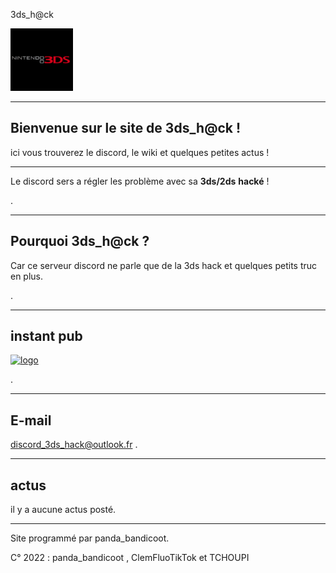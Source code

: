 3ds_h@ck

![logo hack](image_2022-08-08_195017508.png)

___________________________________________________________________

Bienvenue sur le site de __3ds_h@ck__ !
----

ici vous trouverez le discord, le wiki et quelques petites actus !

____________________________________________________________________

Le discord sers a régler les problème avec sa __3ds/2ds__ __hacké__ !

.
____________________________________________________________________

Pourquoi __3ds_h@ck__ ?
---
Car ce serveur discord ne parle que de la 3ds hack et quelques petits truc en plus.

.
____________________________________________________________________

instant pub
---
[![logo]()](https://forum-d.github.io/)

.
____________________________________________________________________

E-mail
----
discord_3ds_hack@outlook.fr
.
_____________________________________________________________________

actus
--- 
il y a aucune actus posté.

______________________________________________________________________

Site programmé par panda_bandicoot.

C° 2022 : panda_bandicoot , ClemFluoTikTok et TCHOUPI

